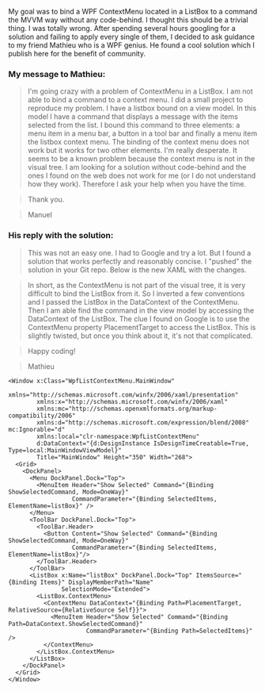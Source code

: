 My goal was to bind a WPF ContextMenu located in a ListBox to a command the MVVM way without any code-behind. I thought this should be a trivial thing. I was totally wrong. After spending several hours googling for a solution and failing to apply every single of them, I decided to ask guidance to my friend Mathieu who is a WPF genius. He found a cool solution which I publish here for the benefit of community.

### My message to Mathieu: 

> I'm going crazy with a problem of ContextMenu in a ListBox. I am not able to bind a command to a context menu. I did a small project to reproduce my problem. I have a listbox bound on a view model. In this model I have a command that displays a message with the items selected from the list. I bound this command to three elements: a menu item in a menu bar, a button in a tool bar and finally a menu item the listbox context menu. The binding of the context menu does not work but it works for two other elements. I'm really desperate. It seems to be a known problem because the context menu is not in the visual tree. I am looking for a solution without code-behind and the ones I found on the web does not work for me (or I do not understand how they work). Therefore I ask your help when you have the time. 

> Thank you.

> Manuel

### His reply with the solution:

> This was not an easy one. I had to Google and try a lot. But I found a solution that works perfectly and reasonably concise. I "pushed" the solution in your Git repo. Below is the new XAML with the changes.

> In short, as the ContextMenu is not part of the visual tree, it is very difficult to bind the ListBox from it. So I inverted a few conventions and I passed the ListBox in the DataContext of the ContextMenu. Then I am able find the command in the view model by accessing the DataContext of the ListBox. The clue I found on Google is to use the ContextMenu property PlacementTarget to access the ListBox. This is slightly twisted, but once you think about it, it's not that complicated. 

> Happy coding!

> Mathieu

    <Window x:Class="WpfListContextMenu.MainWindow" 
            xmlns="http://schemas.microsoft.com/winfx/2006/xaml/presentation"
            xmlns:x="http://schemas.microsoft.com/winfx/2006/xaml"
            xmlns:mc="http://schemas.openxmlformats.org/markup-compatibility/2006"
            xmlns:d="http://schemas.microsoft.com/expression/blend/2008" mc:Ignorable="d"
            xmlns:local="clr-namespace:WpfListContextMenu"
            d:DataContext="{d:DesignInstance IsDesignTimeCreatable=True, Type=local:MainWindowViewModel}" 
            Title="MainWindow" Height="350" Width="268">
      <Grid>
        <DockPanel>
          <Menu DockPanel.Dock="Top">
            <MenuItem Header="Show Selected" Command="{Binding ShowSelectedCommand, Mode=OneWay}"
                      CommandParameter="{Binding SelectedItems, ElementName=listBox}" />
          </Menu>
          <ToolBar DockPanel.Dock="Top">
            <ToolBar.Header>
              <Button Content="Show Selected" Command="{Binding ShowSelectedCommand, Mode=OneWay}"
                      CommandParameter="{Binding SelectedItems, ElementName=listBox}"/>
            </ToolBar.Header>
          </ToolBar>
          <ListBox x:Name="listBox" DockPanel.Dock="Top" ItemsSource="{Binding Items}" DisplayMemberPath="Name"
                   SelectionMode="Extended">
            <ListBox.ContextMenu>
              <ContextMenu DataContext="{Binding Path=PlacementTarget, RelativeSource={RelativeSource Self}}">
                <MenuItem Header="Show Selected" Command="{Binding Path=DataContext.ShowSelectedCommand}"
                          CommandParameter="{Binding Path=SelectedItems}" />
              </ContextMenu>
            </ListBox.ContextMenu>
          </ListBox>
        </DockPanel>
      </Grid>
    </Window>